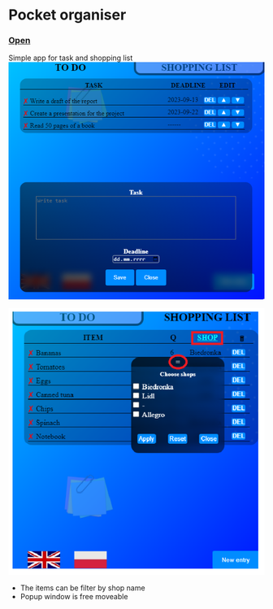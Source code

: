 # Pocket organiser

### [Open](https://rhalupczok.github.io/Pocket-Organiser/)

Simple app for task and shopping list
![Screenshot](https://github.com/rhalupczok/Portfolio/blob/master/src/images/myWork/my-work-pocket_organiser.png)

![Screenshot](https://github.com/rhalupczok/Portfolio/blob/master/src/images/myWork/popup-pocket-organiser-3.png)

-   The items can be filter by shop name
-   Popup window is free moveable
